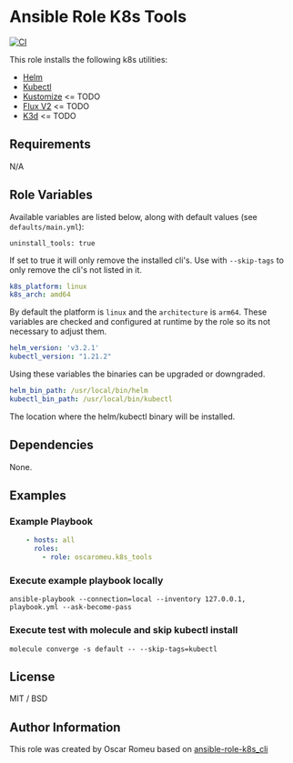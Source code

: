 # Ansible Role K8s Tools

[![CI](https://github.com/oscaromeu/ansible-role-k8s-tools/actions/workflows/ci.yml/badge.svg)](https://github.com/oscaromeu/ansible-role-k8s-tools/actions/workflows/ci.yml)

This role installs the following k8s utilities:
- [Helm](https://helm.sh)
- [Kubectl](https://kubernetes.io/docs/tasks/tools/install-kubectl-linux/)
- [Kustomize](https://kustomize.io/) <= TODO
- [Flux V2](https://fluxcd.io/docs/cmd/) <= TODO
- [K3d](https://k3d.io/v5.3.0/) <= TODO

## Requirements

N/A

## Role Variables

Available variables are listed below, along with default values (see `defaults/main.yml`):

```
uninstall_tools: true
```

If set to true it will only remove the installed cli's. Use with `--skip-tags` to only remove the cli's not listed in it.

```yml
k8s_platform: linux
k8s_arch: amd64
```

By default the platform is `linux` and the `architecture` is `arm64`. These variables are checked and configured at runtime by the role so its not necessary to adjust them.

```yml
helm_version: 'v3.2.1'
kubectl_version: "1.21.2"
```

Using these variables the binaries can be upgraded or downgraded. 


```yml
helm_bin_path: /usr/local/bin/helm
kubectl_bin_path: /usr/local/bin/kubectl
```

The location where the helm/kubectl binary will be installed.

## Dependencies

None.

## Examples

### Example Playbook

```yaml
    - hosts: all
      roles:
        - role: oscaromeu.k8s_tools
```

### Execute example playbook locally

```
ansible-playbook --connection=local --inventory 127.0.0.1, playbook.yml --ask-become-pass
```

### Execute test with molecule and skip kubectl install

```
molecule converge -s default -- --skip-tags=kubectl
```


## License

MIT / BSD

## Author Information

This role was created by Oscar Romeu based on [ansible-role-k8s_cli](https://github.com/ricsanfre/ansible-role-k8s_cli)
 

